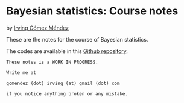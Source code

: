 # Bayesian statistics: Course notes

by [Irving Gómez Méndez](https://irvinggomez.com)

These are the notes for the course of Bayesian statistics.

The codes are available in this [Github repository](https://github.com/IrvingGomez/BayesianStatistics).

```{note}
These notes is a WORK IN PROGRESS.

Write me at

gomendez (dot) irving (at) gmail (dot) com

if you notice anything broken or any mistake.
```

```{tableofcontents}
```
